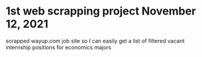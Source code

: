 # 1st web scrapping project November 12, 2021
scrapped wayup.com job site so I can easily get a list of filtered vacant internship positions for economics majors
